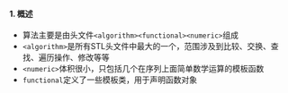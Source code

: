 #### 1. 概述
+ 算法主要是由头文件`<algorithm><functional><numeric>`组成
+ `<algorithm>`是所有STL头文件中最大的一个，范围涉及到比较、交换、查找、遍历操作、修改等等
+ `<numeric>`体积很小，只包括几个在序列上面简单数学运算的模板函数
+ `functional`定义了一些模板类，用于声明函数对象